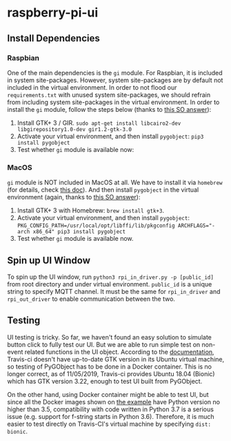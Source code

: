 # raspberry-pi-ui

## Install Dependencies
### Raspbian
One of the main dependencies is the `gi` module. For Raspbian, it is included in system site-packages. However, system site-packages are by default not included in the virtual environment. In order to not flood our `requirements.txt` with unused system site-packages, we should refrain from including system site-packages in the virtual environment. In order to install the `gi` module, follow the steps below (thanks to [this SO answer](https://stackoverflow.com/questions/26678457/how-do-i-install-python3-gi-within-virtualenv)):

1. Install GTK+ 3 / GIR.
`sudo apt-get install libcairo2-dev libgirepository1.0-dev gir1.2-gtk-3.0`
2. Activate your virtual environment, and then install `pygobject`: `pip3 install pygobject`
3. Test whether `gi` module is available now:

### MacOS
`gi` module is NOT included in MacOS at all. We have to install it via `homebrew` (for details, check [this doc](https://pygobject.readthedocs.io/en/latest/getting_started.html#macosx-getting-started)). And then install `pygobject` in the virtual environment (again, thanks to [this SO answer](https://stackoverflow.com/questions/26678457/how-do-i-install-python3-gi-within-virtualenv)):

1. Install GTK+ 3 with Homebrew: `brew install gtk+3`. 
2. Activate your virtual environment, and then install `pygobject`: `PKG_CONFIG_PATH=/usr/local/opt/libffi/lib/pkgconfig ARCHFLAGS="-arch x86_64" pip3 install pygobject`
3. Test whether `gi` module is available now.

## Spin up UI Window
To spin up the UI window, run `python3 rpi_in_driver.py -p [public_id]` from root directory and under virtual environment. `public_id` is a unique string to specify MQTT channel. It must be the same for `rpi_in_driver` and `rpi_out_driver` to enable communication between the two.

## Testing
UI testing is tricky. So far, we haven't found an easy solution to simulate button click to fully test our UI. But we are able to run simple test on non-event related functions in the UI object. According to the [documentation](https://pygobject.readthedocs.io/en/latest/guide/testing.html), Travis-ci doesn't have up-to-date GTK version in its Ubuntu virtual machine, so testing of PyGObject has to be done in a Docker container. This is no longer correct, as of 11/05/2019, Travis-ci provides Ubuntu 18.04 (Bionic) which has GTK version 3.22, enough to test UI built from PyGObject.

On the other hand, using Docker container might be able to test UI, but since all the Docker images shown on [the example](https://github.com/pygobject/pygobject-travis-ci-docker-examples) have Python version no higher than 3.5, compatibility with code written in Python 3.7 is a serious issue (e.g. support for f-string starts in Python 3.6). Therefore, it is much easier to test directly on Travis-CI's virtual machine by specifying `dist: bionic`.